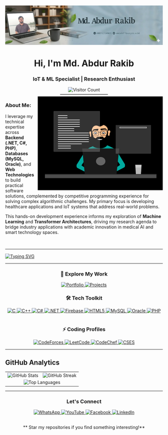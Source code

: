 ![logo](https://github.com/Raquibul-Islam/Raquibul-Islam/blob/main/unnamed.jpg)

<div align="center">
  <h1>Hi, I'm Md. Abdur Rakib</h1>
  <h3> IoT & ML Specialist | Research Enthusiast</h3>
  <img src="https://komarev.com/ghpvc/?username=raquibul-islam&color=blueviolet&style=flat-square" alt="Visitor Count"/>
  <hr style="width: 30%; border: 0.5px solid #ccc; margin: 5px 0;">
</div>

<img align="right" alt="coding" width="400" src="abcd.gif">

###  About Me:
I leverage my technical expertise across **Backend (.NET, C#, PHP)**, **Databases (MySQL, Oracle)**, and **Web Technologies** to build practical software solutions, complemented by competitive programming experience for solving complex algorithmic challenges. My primary focus is developing healthcare applications and IoT systems that address real-world problems.

This hands-on development experience informs my exploration of **Machine Learning** and **Transformer Architectures**, driving my research agenda to bridge industry applications with academic innovation in medical AI and smart technology spaces.

<br>

<hr>

[![Typing SVG](https://readme-typing-svg.demolab.com?font=poppins&weight=600&size=28&pause=1000&color=58A6FF&background=FFFFFF00&center=true&vCenter=true&width=1000&lines=Follow+for+more+amazing+projects+⭐)](https://github.com/Raquibul-Islam)

<hr>

<h3 align="center">🎨 Explore My Work</h3>

<div id="badges" align="center">
  <a href="https://raquibul-islam.github.io/MyPortFolio/" target="_blank" rel="noreferrer"> 
    <img src="https://img.shields.io/badge/_Portfolio-FF6B6B?style=for-the-badge&logo=atom&logoColor=white" alt="Portfolio"/>
  </a>
  <a href="https://github.com/Raquibul-Islam?tab=repositories" target="_blank" rel="noreferrer">
    <img src="https://img.shields.io/badge/_Projects-4ECDC4?style=for-the-badge&logo=github&logoColor=white" alt="Projects"/>
  </a>
</div>

<h3 align="center">🛠️ Tech Toolkit</h3>
<div align="center">
  <a href="https://www.cprogramming.com/" target="_blank" rel="noreferrer"> 
    <img src="https://img.shields.io/badge/C-A8B9CC?style=for-the-plastic&logo=c&logoColor=white" alt="C"/>
  </a>
  <a href="https://www.w3schools.com/cpp/" target="_blank" rel="noreferrer"> 
    <img src="https://img.shields.io/badge/C++-00599C?style=for-the-plastic&logo=c%2B%2B&logoColor=white" alt="C++"/>
  </a> 
  <a href="https://www.w3schools.com/cs/" target="_blank" rel="noreferrer"> 
    <img src="https://img.shields.io/badge/C%23-239120?style=for-the-plastic&logo=c-sharp&logoColor=white" alt="C#"/>
  </a> 
  <a href="https://dotnet.microsoft.com/" target="_blank" rel="noreferrer">
    <img src="https://img.shields.io/badge/.NET-512BD4?style=for-the-plastic&logo=dotnet&logoColor=white" alt=".NET"/>
  </a>
  <a href="https://firebase.google.com/" target="_blank" rel="noreferrer"> 
    <img src="https://img.shields.io/badge/Firebase-FFCA28?style=for-the-plastic&logo=firebase&logoColor=black" alt="Firebase"/>
  </a>
  <a href="https://www.w3.org/html/" target="_blank" rel="noreferrer">
    <img src="https://img.shields.io/badge/HTML5-E34F26?style=for-the-plastic&logo=html5&logoColor=white" alt="HTML5"/>
  </a>
  <a href="https://www.mysql.com/" target="_blank" rel="noreferrer"> 
    <img src="https://img.shields.io/badge/MySQL-4479A1?style=for-the-plastic&logo=mysql&logoColor=white" alt="MySQL"/>
  </a>
  <a href="https://www.oracle.com/" target="_blank" rel="noreferrer"> 
    <img src="https://img.shields.io/badge/Oracle-F80000?style=for-the-plastic&logo=oracle&logoColor=white" alt="Oracle"/>
  </a> 
  <a href="https://www.php.net" target="_blank" rel="noreferrer"> 
    <img src="https://img.shields.io/badge/PHP-777BB4?style=for-the-plastic&logo=php&logoColor=white" alt="PHP"/>
  </a> 
</div>

<br>

<h3 align="center">⚡ Coding Profiles</h3>
<div align="center">
  <a href="https://codeforces.com/profile/your_handle" target="_blank" rel="noreferrer"> 
    <img src="https://img.shields.io/badge/CodeForces-1F8ACB?style=for-the-badge&logo=codeforces&logoColor=white" alt="CodeForces"/>
  </a>
  <a href="https://leetcode.com/your_handle" target="_blank" rel="noreferrer"> 
    <img src="https://img.shields.io/badge/LeetCode-FFA116?style=for-the-badge&logo=leetcode&logoColor=black" alt="LeetCode"/>
  </a>  
  <a href="https://www.codechef.com/users/your_handle" target="_blank" rel="noreferrer"> 
    <img src="https://img.shields.io/badge/CodeChef-5B4638?style=for-the-badge&logo=codechef&logoColor=white" alt="CodeChef"/>
  </a>  
  <a href="https://cses.fi/user/your_handle" target="_blank" rel="noreferrer"> 
    <img src="https://img.shields.io/badge/CSES-00D8FF?style=for-the-badge&logo=c&logoColor=white" alt="CSES"/>
  </a> 
</div>     

<hr>

##  GitHub Analytics
<div align="center">
  <table align="center">
    <tr>
      <td align="center">
        <img src="https://github-readme-stats.vercel.app/api?username=raquibul-islam&show_icons=true&theme=vue&hide_border=true&include_all_commits=true" width="400" alt="GitHub Stats"/>
      </td>
      <td align="center">
        <img src="https://github-readme-streak-stats.herokuapp.com/?user=raquibul-islam&theme=vue&hide_border=true" width="400" alt="GitHub Streak"/>
      </td>
    </tr>
    <tr>
      <td colspan="2" align="center">
        <img src="https://github-readme-stats.vercel.app/api/top-langs/?username=raquibul-islam&layout=compact&theme=vue&hide_border=true" width="400" alt="Top Languages"/>
      </td>
    </tr>
  </table>
</div>

<hr>

<h3 align="center"> Let's Connect</h3>
<div align="center">
  <a href="https://wa.me/your_number" target="_blank">
    <img src="https://img.shields.io/badge/-WhatsApp-25D366?style=plastic&logo=whatsapp&logoColor=white" alt="WhatsApp"/>
  </a>
  <a href="https://www.youtube.com/@vmaruf" target="_blank">
    <img src="https://img.shields.io/badge/-YouTube-FF0000?style=plastic&logo=youtube&logoColor=white" alt="YouTube"/>
  </a>
 
  <a href="https://www.facebook.com/malslam/" target="_blank">
    <img src="https://img.shields.io/badge/-Facebook-1877F2?style=plastic&logo=facebook&logoColor=white" alt="Facebook"/>
  </a> 
  <a href="https://www.linkedin.com/in/your-profile" target="_blank">
    <img src="https://img.shields.io/badge/-LinkedIn-0A66C2?style=plastic&logo=linkedin&logoColor=white" alt="LinkedIn"/>
  </a>
</div>

<br>

<div align="center">
  
  ** Star my repositories if you find something interesting!**
</div>
